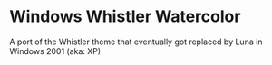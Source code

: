 # Windows Whistler Watercolor
A port of the Whistler theme that eventually got replaced by Luna in Windows 2001 (aka: XP)
